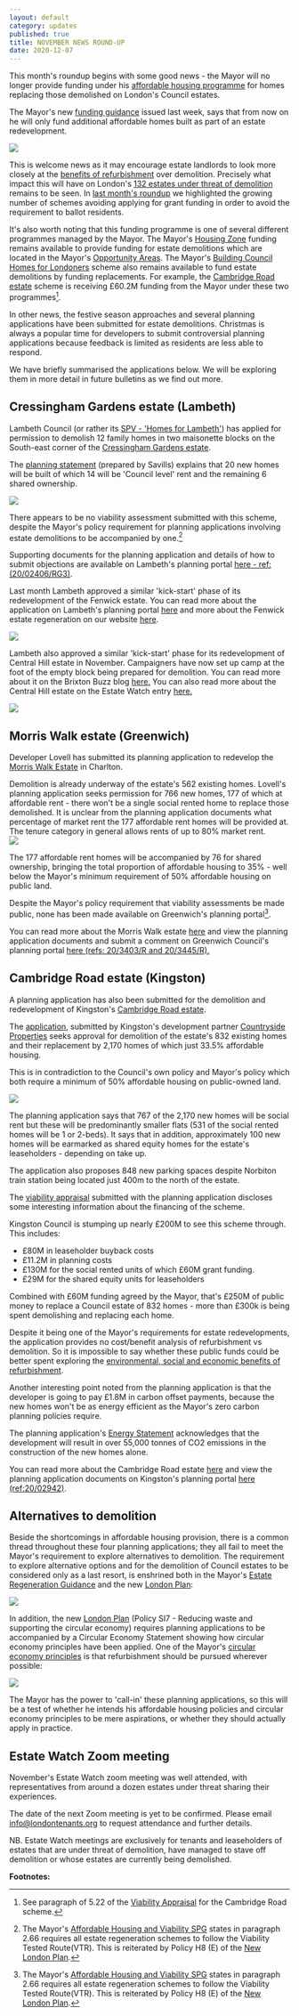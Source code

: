```yaml
---
layout: default
category: updates
published: true 
title: NOVEMBER NEWS ROUND-UP
date: 2020-12-07
---
```

This month's roundup begins with some good news - the Mayor will no longer provide funding under his [affordable housing programme](https://www.london.gov.uk/what-we-do/housing-and-land/increasing-housing-supply/2022-2032-affordable-housing-funding-requirement-london) for homes replacing those demolished on London's Council estates.

The Mayor's new [funding guidance](https://www.london.gov.uk/sites/default/files/201123_homes_for_londoners_-_affordable_homes_programme_2021-2026_-_funding_guidance_fa.pdf) issued last week, says that from now on he will only fund additional affordable homes built as part of an estate redevelopment.

<img src="http://estatewatch.london/images/guidegla.jpg" class="img-fluid rounded img-thumbnail">

This is welcome news as it may encourage estate landlords to look more closely at the [benefits of refurbishment](https://estatewatch.london/refurbishment/) over demolition. Precisely what impact this will have on London's [132 estates under threat of demolition](https://estatewatch.london/underthreat/estatesatrisk/) remains to be seen. In [last month's roundup](https://estatewatch.london/september-news-roundup/) we highlighted the growing number of schemes avoiding applying for grant funding in order to avoid the requirement to ballot residents.

It's also worth noting that this funding programme is one of several different programmes managed by the Mayor. The Mayor's [Housing Zone](https://www.london.gov.uk/what-we-do/housing-and-land/increasing-housing-supply/housing-zones) funding remains available to provide funding for estate demolitions which are located in the Mayor's [Opportunity Areas](https://www.london.gov.uk/what-we-do/planning/implementing-london-plan/opportunity-areas/what-are-opportunity-areas). The Mayor's [Building Council Homes for Londoners](https://www.london.gov.uk/what-we-do/housing-and-land/increasing-housing-supply/building-council-homes-londoners) scheme also remains available to fund estate demolitions by funding replacements. For example, the [Cambridge Road estate](https://estatewatch.london/estates/kingston/cambridgeroad/) scheme is receiving £60.2M funding from the Mayor under these two programmes[^1].

In other news, the festive season approaches and several planning applications have been submitted for estate demolitions. Christmas is always a popular time for developers to submit controversial planning applications because feedback is limited as residents are less able to respond.

We have briefly summarised the applications below. We will be exploring them in more detail in future bulletins as we find out more.

## Cressingham Gardens estate (Lambeth)
Lambeth Council (or rather its [SPV - 'Homes for Lambeth'](https://www.homesforlambeth.co.uk/)) has applied for permission to demolish 12 family homes in two maisonette blocks on the South-east corner of the [Cressingham Gardens estate](https://estatewatch.london/estates/lambeth/cressingham/).

The [planning statement](https://planning.lambeth.gov.uk/online-applications/files/83BAE4274987382EE947282499316D28/pdf/20_02406_RG3-REVISED_PLANNING_STATEMENT-2579279.pdf) (prepared by Savills) explains that 20 new homes will be built of which 14 will be 'Council level' rent and the remaining 6 shared ownership.

<img src="http://estatewatch.london/images/trise.png" class="img-fluid rounded img-thumbnail">

There appears to be no viability assessment submitted with this scheme, despite the Mayor's policy requirement for planning applications involving estate demolitions to be accompanied by one.[^2]

Supporting documents for the planning application and details of how to submit objections are available on Lambeth's planning portal [here - ref:(20/02406/RG3)](https://planning.lambeth.gov.uk/online-applications/applicationDetails.do?activeTab=documents&keyVal=QDRW4MBOGMR00). 

Last month Lambeth approved a similar 'kick-start' phase of its redevelopment of the Fenwick estate. You can read more about the application on Lambeth's planning portal [here](https://moderngov.lambeth.gov.uk/documents/s122755/PAC%20-%20Fenwick%2020-02374-RG3%20FINAL.pdf) and more about the Fenwick estate regeneration on our website [here](https://estatewatch.london/estates/lambeth/fenwick/).

<img src="http://estatewatch.london/images/fwickkick.png" class="img-fluid rounded img-thumbnail">

Lambeth also approved a similar 'kick-start' phase for its redevelopment of Central Hill estate in November. Campaigners have now set up camp at the foot of the empty block being prepared for demolition. You can read more about it on the Brixton Buzz blog [here.](https://www.brixtonbuzz.com/2020/12/campaigners-set-up-camp-to-stop-lambeth-demolishing-truslove-house-on-the-central-hill-estate-photos/) You can also read more about the Central Hill estate on the Estate Watch entry [here.](https://estatewatch.london/estates/lambeth/centrallhill/)

<img src="https://i0.wp.com/www.brixtonbuzz.com/images/central-hill-tents-01.jpg" class="img-fluid rounded img-thumbnail">

## Morris Walk estate (Greenwich)
Developer Lovell has submitted its planning application to redevelop the [Morris Walk Estate](https://estatewatch.london/estates/greenwich/morriswalk/) in Charlton.

Demolition is already underway of the estate's 562 existing homes. Lovell's planning application seeks permission for 766 new homes, 177 of which at affordable rent - there won't be a single social rented home to replace those demolished. It is unclear from the planning application documents what percentage of market rent the 177 affordable rent homes will be provided at. The tenure category in general allows rents of up to 80% market rent.   
<img src="https://estatewatch.london/images/mw2.png" class="img-fluid rounded img-thumbnail">

The 177 affordable rent homes will be accompanied by 76 for shared ownership, bringing the total proportion of affordable housing to 35% - well below the Mayor's minimum requirement of 50% affordable housing on public land.

Despite the Mayor's policy requirement that viability assessments be made public, none has been made available on Greenwich's planning portal[^2].

You can read more about the Morris Walk estate [here](https://estatewatch.london/estates/greenwich/morriswalk/) and view the planning application documents and submit a comment on Greenwich Council's planning portal [here (refs: 20/3403/R and 20/3445/R).](https://planning.royalgreenwich.gov.uk/online-applications/applicationDetails.do?activeTab=documents&keyVal=_GRNW_DCAPR_104919)

## Cambridge Road estate (Kingston)
A planning application has also been submitted for the demolition and redevelopment of Kingston's [Cambridge Road estate](https://estatewatch.london/estates/kingston/cambridgeroad/).

The [application](https://publicaccess.kingston.gov.uk/online-applications/applicationDetails.do?activeTab=documents&keyVal=QK385KNH00H00), submitted by Kingston's development partner [Countryside Properties](https://www.countrysideproperties.com/) seeks approval for demolition of the estate's 832 existing homes and their replacement by 2,170 homes of which just 33.5% affordable housing.

This is in contradiction to the Council's own policy and Mayor's policy which both require a minimum of 50% affordable housing on public-owned land. 

<img src="http://estatewatch.london/images/croadaerial.png" class="img-fluid rounded img-thumbnail">

The planning application says that 767 of the 2,170 new homes will be social rent but these will be predominantly smaller flats (531 of the social rented homes will be 1 or 2-beds). It says that in addition, approximately 100 new homes will be earmarked as shared equity homes for the estate's leaseholders - depending on take up. 

The application also proposes 848 new parking spaces despite Norbiton train station being located just 400m to the north of the estate.

The [viability appraisal](https://publicaccess.kingston.gov.uk/online-applications/files/B700018DECE543EDE307FE31F2767E57/pdf/20_02942_FUL-FINANCIAL_VIABILITY_APPRAISAL_-DEC._2020-4589185.pdf) submitted with the planning application discloses some interesting information about the financing of the scheme.

Kingston Council is stumping up nearly £200M to see this scheme through. This includes:

* £80M in leaseholder buyback costs
* £11.2M in planning costs
* £130M for the social rented units of which £60M grant funding.
* £29M for the shared equity units for leaseholders

Combined with £60M funding agreed by the Mayor, that's £250M of public money to replace a Council estate of 832 homes - more than £300k is being spent demolishing and replacing each home. 

Despite it being one of the Mayor's requirements for estate redevelopments, the application provides no cost/benefit analysis of refurbishment vs demolition. So it is impossible to say whether these public funds could be better spent exploring the [environmental, social and economic benefits of refurbishment](http://estatewatch.london/refurbishment).

Another interesting point noted from the planning application is that the developer is going to pay £1.8M in carbon offset payments, because the new homes won't be as energy efficient as the Mayor's zero carbon planning policies require. 

The planning application's [Energy Statement](https://publicaccess.kingston.gov.uk/online-applications/files/7E2224EA3ACA29219051C7CA067126FF/pdf/20_02942_FUL-CRE_-_ENERGY_STATEMENT_PART_1-4584307.pdf) acknowledges that the development will result in over 55,000 tonnes of CO2 emissions in the construction of the new homes alone. 

You can read more about the Cambridge Road estate [here](https://estatewatch.london/estates/kingston/cambridgeroad/) and view the planning application documents on Kingston's planning portal [here (ref:20/02942)](https://publicaccess.kingston.gov.uk/online-applications/applicationDetails.do?activeTab=documents&keyVal=QK385KNH00H00).

## Alternatives to demolition
Beside the shortcomings in affordable housing provision, there is a common thread throughout these four planning applications; they all fail to meet the Mayor's requirement to explore alternatives to demolition. The requirement to explore alternative options and for the demolition of Council estates to be considered only as a last resort, is enshrined both in the Mayor's [Estate Regeneration Guidance](https://www.london.gov.uk/sites/default/files/better-homes-for-local-people-the-mayors-good-practice-guide-to-estate-regeneration.pdf) and the new [London Plan](https://www.london.gov.uk/sites/default/files/intend_to_publish_-_clean.pdf):

<img src="http://estatewatch.london/images/londplanh8.png" class="img-fluid img-thubnail rounded">

In addition, the new [London Plan](https://www.london.gov.uk/sites/default/files/intend_to_publish_-_clean.pdf) (Policy SI7 - Reducing waste and supporting the circular economy) requires planning applications to be accompanied by a Circular Economy Statement showing how circular economy principles have been applied. One of the Mayor's [circular economy principles](https://www.london.gov.uk/sites/default/files/design_for_a_circular_economy_web.pdf) is that refurbishment should be pursued wherever possible: 

<img src="http://estatewatch.london/images/circular.png" class="img-fluid rounded img-thumbnail">

The Mayor has the power to 'call-in' these planning applications, so this will be a test of whether he intends his affordable housing policies and circular economy principles to be mere aspirations, or whether they should actually apply in practice.


## Estate Watch Zoom meeting
November's Estate Watch zoom meeting was well attended, with representatives from around a dozen estates under threat sharing their experiences. 

The date of the next Zoom meeting is yet to be confirmed. Please email info@londontenants.org to request attendance and further details.

NB. Estate Watch meetings are exclusively for tenants and leaseholders of estates that are under threat of demolition, have managed to stave off demolition or whose estates are currently being demolished.


__Footnotes:__

[^1]: See paragraph of 5.22 of the [Viability Appraisal](https://publicaccess.kingston.gov.uk/online-applications/files/B700018DECE543EDE307FE31F2767E57/pdf/20_02942_FUL-FINANCIAL_VIABILITY_APPRAISAL_-DEC._2020-4589185.pdf) for the Cambridge Road scheme. 

[^2]: The Mayor's [Affordable Housing and Viability SPG](https://www.london.gov.uk/what-we-do/planning/implementing-london-plan/london-plan-guidance-and-spgs/affordable-housing-and-viability-supplementary-planning-guidance-spg) states in paragraph 2.66 requires all estate regeneration schemes to follow the Viability Tested Route(VTR). This is reiterated by Policy H8 (E) of the [New London Plan](https://www.london.gov.uk/sites/default/files/intend_to_publish_-_clean.pdf).


<meta name="twitter:card" content="summary" />
<meta name="twitter:site" content="@LondonTenants" />
<meta name="twitter:creator" content="@justspace7" />
<meta property="og:url" content="https://estatewatch.london/november-news-roundup/" />
<meta property="og:title" content="Estate Watch news roundup - November" />
<meta property="og:description" content="Mayor withdraws funding for demolition replacements and four more planning applications submitted for estate demolitions." />
<meta property="og:image" content="https://estatewatch.london/images/guidegla.jpg" />
